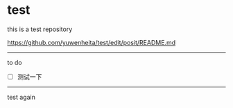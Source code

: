 # test
this is a test repository

https://github.com/yuwenheita/test/edit/posit/README.md

***

to do

- [ ] 测试一下

***

test again



